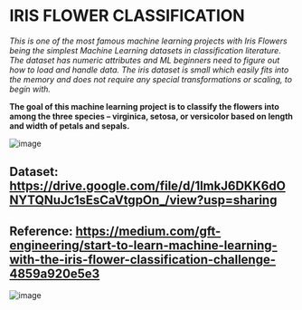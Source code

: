 # IRIS FLOWER CLASSIFICATION

*This is one of the most famous machine learning projects with Iris Flowers being the simplest Machine Learning datasets in classification literature. The dataset has numeric attributes and ML beginners need to figure out how to load and handle data. The iris dataset is small which easily fits into the memory and does not require any special transformations or scaling, to begin with.*

**The goal of this machine learning project is to classify the flowers into among the three species – virginica,
setosa, or versicolor based on length and width of petals and sepals.**

![image](https://user-images.githubusercontent.com/81156510/130061215-2f97a240-9c6b-48d9-9334-e7c554912ff3.png)

## Dataset: https://drive.google.com/file/d/1lmkJ6DKK6dONYTQNuJc1sEsCaVtgpOn_/view?usp=sharing

## Reference: https://medium.com/gft-engineering/start-to-learn-machine-learning-with-the-iris-flower-classification-challenge-4859a920e5e3

![image](https://user-images.githubusercontent.com/81156510/130061230-b5aca2c6-2dbc-4eb6-87e2-420ef8994cdb.png)
